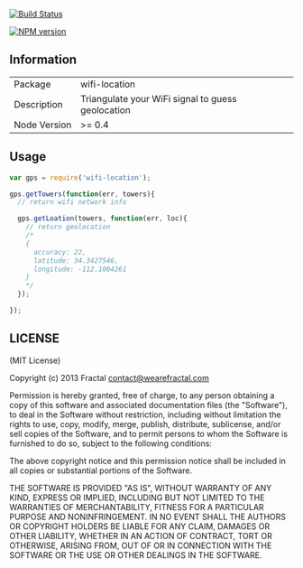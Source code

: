 [![Build Status](https://travis-ci.org/wearefractal/wifi-location.png?branch=master)](https://travis-ci.org/wearefractal/wifi-location)

[![NPM version](https://badge.fury.io/js/wifi-location.png)](http://badge.fury.io/js/wifi-location)

## Information

<table>
<tr> 
<td>Package</td><td>wifi-location</td>
</tr>
<tr>
<td>Description</td>
<td>Triangulate your WiFi signal to guess geolocation</td>
</tr>
<tr>
<td>Node Version</td>
<td>>= 0.4</td>
</tr>
</table>

## Usage

```javascript
var gps = require('wifi-location');

gps.getTowers(function(err, towers){
  // return wifi network info

  gps.getLoation(towers, function(err, loc){
    // return geolocation
    /*
    {
      accuracy: 22,
      latitude: 34.3427546,
      longitude: -112.1004261
    }
    */
  });

});

```

## LICENSE

(MIT License)

Copyright (c) 2013 Fractal <contact@wearefractal.com>

Permission is hereby granted, free of charge, to any person obtaining
a copy of this software and associated documentation files (the
"Software"), to deal in the Software without restriction, including
without limitation the rights to use, copy, modify, merge, publish,
distribute, sublicense, and/or sell copies of the Software, and to
permit persons to whom the Software is furnished to do so, subject to
the following conditions:

The above copyright notice and this permission notice shall be
included in all copies or substantial portions of the Software.

THE SOFTWARE IS PROVIDED "AS IS", WITHOUT WARRANTY OF ANY KIND,
EXPRESS OR IMPLIED, INCLUDING BUT NOT LIMITED TO THE WARRANTIES OF
MERCHANTABILITY, FITNESS FOR A PARTICULAR PURPOSE AND
NONINFRINGEMENT. IN NO EVENT SHALL THE AUTHORS OR COPYRIGHT HOLDERS BE
LIABLE FOR ANY CLAIM, DAMAGES OR OTHER LIABILITY, WHETHER IN AN ACTION
OF CONTRACT, TORT OR OTHERWISE, ARISING FROM, OUT OF OR IN CONNECTION
WITH THE SOFTWARE OR THE USE OR OTHER DEALINGS IN THE SOFTWARE.
